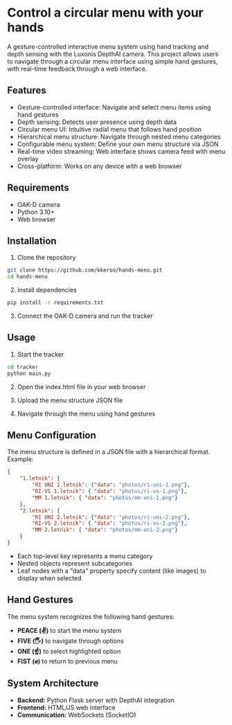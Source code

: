 # Control a circular menu with your hands

A gesture-controlled interactive menu system using hand tracking and depth sensing with the Luxonis DepthAI camera. This project allows users to navigate through a circular menu interface using simple hand gestures, with real-time feedback through a web interface.

## Features
- Gesture-controlled interface: Navigate and select menu items using hand gestures
- Depth sensing: Detects user presence using depth data
- Circular menu UI: Intuitive radial menu that follows hand position
- Hierarchical menu structure: Navigate through nested menu categories
- Configurable menu system: Define your own menu structure via JSON
- Real-time video streaming: Web interface shows camera feed with menu overlay
- Cross-platform: Works on any device with a web browser

## Requirements
- OAK-D camera
- Python 3.10+
- Web browser

## Installation

1. Clone the repository
```bash
git clone https://github.com/kkeroo/hands-menu.git
cd hands-menu
```

2. Install dependencies
```bash
pip install -r requirements.txt
```

3. Connect the OAK-D camera and run the tracker

## Usage

1. Start the tracker
```bash
cd tracker
python main.py
```

2. Open the index.html file in your web browser

3. Upload the menu structure JSON file

4. Navigate through the menu using hand gestures

## Menu Configuration
The menu structure is defined in a JSON file with a hierarchical format. Example:

```json
{
    "1.letnik": {
        "RI UNI 1.letnik": {"data": "photos/ri-uni-1.png"},
        "RI-VS 1.letnik": { "data": "photos/ri-vs-1.png"},
        "MM 1.letnik": { "data": "photos/mm-uni-1.png"}
    },
    "2.letnik": {
        "RI UNI 2.letnik": {"data": "photos/ri-uni-2.png"},
        "RI-VS 2.letnik": { "data": "photos/ri-vs-2.png"},
        "MM 2.letnik": { "data": "photos/mm-uni-2.png"}
    }
}
```
- Each top-level key represents a menu category
- Nested objects represent subcategories
- Leaf nodes with a "data" property specify content (like images) to display when selected

## Hand Gestures
The menu system recognizes the following hand gestures:
- **PEACE (✌️)** to start the menu system
- **FIVE (🖐️)** to navigate through options
- **ONE (☝️)** to select highlighted option
- **FIST (✊)** to return to previous menu

## System Architecture
- **Backend:** Python Flask server with DepthAI integration
- **Frontend:** HTML/JS web interface
- **Communication:** WebSockets (SocketIO)

